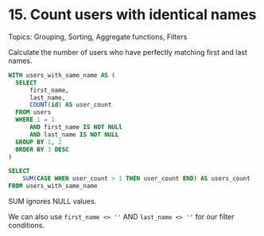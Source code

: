 # 15. Count users with identical names 

Topics: Grouping, Sorting, Aggregate functions, Filters

Calculate the number of users who have perfectly matching first and last names.

```sql
WITH users_with_same_name AS (
  SELECT 
      first_name, 
      last_name,
      COUNT(id) AS user_count
  FROM users
  WHERE 1 = 1
      AND first_name IS NOT NULl
      AND last_name IS NOT NULL
  GROUP BY 1, 2
  ORDER BY 3 DESC
)

SELECT
    SUM(CASE WHEN user_count > 1 THEN user_count END) AS users_count
FROM users_with_same_name
```

SUM ignores NULL values.

We can also use `first_name <> ''` AND `last_name <> ''` for our filter conditions.
